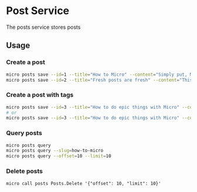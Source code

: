 # Post Service

The posts service stores posts

## Usage

### Create a post

```sh
micro posts save --id=1 --title="How to Micro" --content="Simply put, Micro is awesome."
micro posts save --id=2 --title="Fresh posts are fresh" --content="This post is fresher than the How to Micro one"
```

### Create a post with tags

```sh
micro posts save --id=3 --title="How to do epic things with Micro" --content="Everything is awesome." --tags=a,b
# or
micro posts save --id=3 --title="How to do epic things with Micro" --content="Everything is awesome." --tags=a --tags=b
```

### Query posts

```sh
micro posts query
micro posts query --slug=how-to-micro
micro posts query --offset=10 --limit=10
```

### Delete posts

```
micro call posts Posts.Delete '{"offset": 10, "limit": 10}'
```
